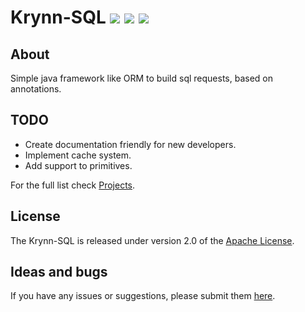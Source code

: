 # Krynn-SQL [![][travis img]][travis] [![][license img]][license] [![][discord img]][discord]

## About
Simple java framework like ORM to build sql requests, based on annotations.

## TODO
- Create documentation friendly for new developers.
- Implement cache system.
- Add support to primitives.

For the full list check [Projects](https://github.com/Oskarr1239/krynn-sql/projects/3).

## License
The Krynn-SQL is released under version 2.0 of the [Apache License](https://www.apache.org/licenses/LICENSE-2.0).

## Ideas and bugs
If you have any issues or suggestions, please submit them [here](https://github.com/Oskarr1239/krynn-sql/issues).

[travis]: https://travis-ci.org/Oskarr1239/krynn-sql
[travis img]: https://travis-ci.org/Oskarr1239/krynn-sql.svg?branch=master

[license]:https://opensource.org/licenses/Apache-2.0
[license img]:https://img.shields.io/badge/License-Apache%202.0-blue.svg

[discord]: https://discord.gg/gKeSxtZ
[discord img]: https://img.shields.io/discord/563074773110882304.svg